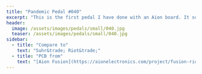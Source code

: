 ```yaml
---
title: "Pandemic Pedal #040"
excerpt: "This is the first pedal I have done with an Aion board. It sounds good and the instructions were easy to follow. I ended up with a great sounding pedal. And due to RTFM (Reading the instructions first) I saved myself the hassle of having to desolder the DPDT on-on-on switch. Who know that they came in 2 different varieties. And i had the wrong one."
header:
  image: /assets/images/pedals/small/040.jpg
  teaser: /assets/images/pedals/small/040.jpg
sidebar:
  - title: "Compare to"
    text: "Suhr&trade; Riot&trade;"
  - title: "PCB from"
    text: "[Aion Fusion](https://aionelectronics.com/project/fusion-riot-distortion/)"
---
```


